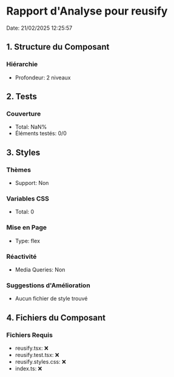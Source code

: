 # Rapport d'Analyse pour reusify

Date: 21/02/2025 12:25:57

## 1. Structure du Composant

### Hiérarchie

- Profondeur: 2 niveaux

## 2. Tests

### Couverture

- Total: NaN%
- Éléments testés: 0/0

## 3. Styles

### Thèmes

- Support: Non

### Variables CSS

- Total: 0

### Mise en Page

- Type: flex

### Réactivité

- Media Queries: Non

### Suggestions d'Amélioration

- Aucun fichier de style trouvé

## 4. Fichiers du Composant

### Fichiers Requis

- reusify.tsx: ❌
- reusify.test.tsx: ❌
- reusify.styles.css: ❌
- index.ts: ❌
